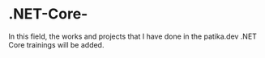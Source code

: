 # .NET-Core-
In this field, the works and projects that I have done in the  patika.dev .NET Core trainings will be added.
